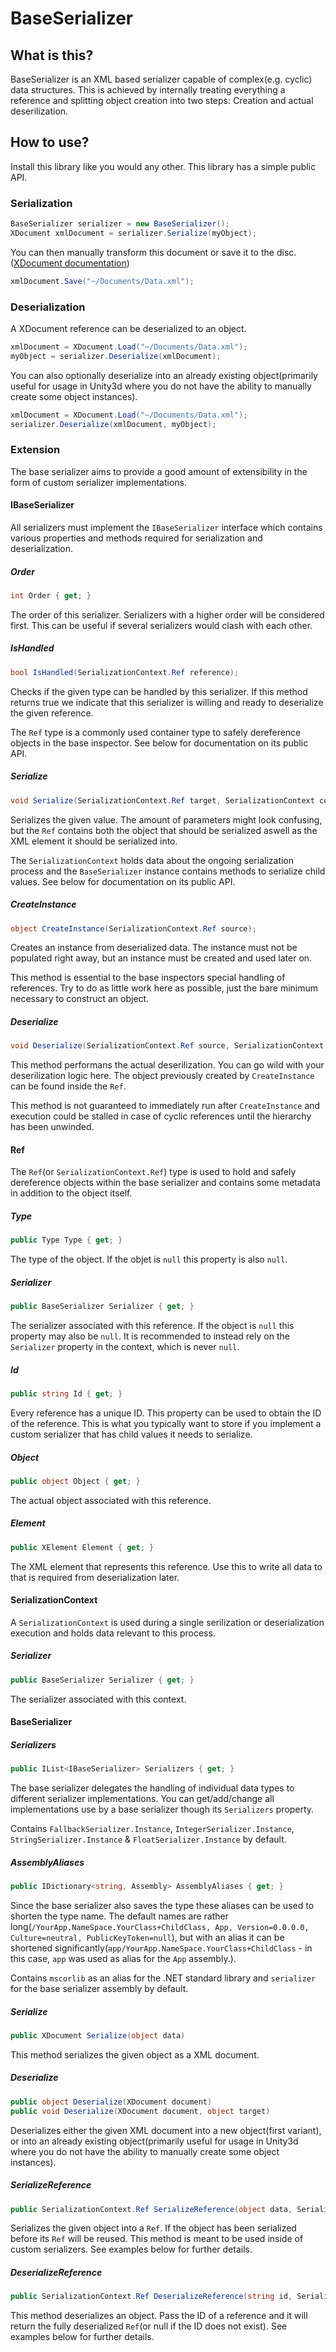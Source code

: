 # BaseSerializer

## What is this?

BaseSerializer is an XML based serializer capable of complex(e.g. cyclic) data structures. This is achieved by internally treating everything a reference and splitting object creation into two steps: Creation and actual deserilization.

## How to use?

Install this library like you would any other. This library has a simple public API.

### Serialization

```csharp
BaseSerializer serializer = new BaseSerializer();
XDocument xmlDocument = serializer.Serialize(myObject);
```

You can then manually transform this document or save it to the disc. ([XDocument documentation](https://docs.microsoft.com/en-us/dotnet/api/system.xml.linq.xdocument?view=netcore-2.1))

```csharp
xmlDocument.Save("~/Documents/Data.xml");
```

### Deserialization

A XDocument reference can be deserialized to an object.

```csharp
xmlDocument = XDocument.Load("~/Documents/Data.xml");
myObject = serializer.Deserialize(xmlDocument);
```

You can also optionally deserialize into an already existing object(primarily useful for usage in Unity3d where you do not have the ability to manually create some object instances).

```csharp
xmlDocument = XDocument.Load("~/Documents/Data.xml");
serializer.Deserialize(xmlDocument, myObject);
```

### Extension

The base serializer aims to provide a good amount of extensibility in the form of custom serializer implementations.

#### IBaseSerializer

All serializers must implement the `IBaseSerializer` interface which contains various properties and methods required for serialization and deserialization.

##### Order

```csharp
int Order { get; }
```

The order of this serializer. Serializers with a higher order will be considered first. This can be useful if several serializers would clash with each other.

##### IsHandled

```csharp
bool IsHandled(SerializationContext.Ref reference);
```

Checks if the given type can be handled by this serializer. If this method returns true we indicate that this serializer is willing and ready to deserialize the given reference.

The `Ref` type is a commonly used container type to safely dereference objects in the base inspector. See below for documentation on its public API.

##### Serialize

```csharp
void Serialize(SerializationContext.Ref target, SerializationContext context);
```

Serializes the given value. The amount of parameters might look confusing, but the `Ref` contains both the object that should be serialized aswell as the XML element it should be serialized into.

The `SerializationContext` holds data about the ongoing serialization process and the `BaseSerializer` instance contains methods to serialize child values. See below for documentation on its public API.

##### CreateInstance

```csharp
object CreateInstance(SerializationContext.Ref source);
```

Creates an instance from deserialized data. The instance must not be populated right away, but an instance must be created and used later on.

This method is essential to the base inspectors special handling of references. Try to do as little work here as possible, just the bare minimum necessary to construct an object.

##### Deserialize

```csharp
void Deserialize(SerializationContext.Ref source, SerializationContext context);
```

This method performans the actual deserilization. You can go wild with your deserilization logic here. The object previously created by `CreateInstance` can be found inside the `Ref`.

This method is not guaranteed to immediately run after `CreateInstance` and execution could be stalled in case of cyclic references until the hierarchy has been unwinded.

#### Ref

The `Ref`(or `SerializationContext.Ref`) type is used to hold and safely dereference objects within the base serializer and contains some metadata in addition to the object itself.

##### Type

```csharp
public Type Type { get; }
```

The type of the object. If the objet is `null` this property is also `null`.

##### Serializer

```csharp
public BaseSerializer Serializer { get; }
```

The serializer associated with this reference. If the object is `null` this property may also be `null`. It is recommended to instead rely on the `Serializer` property in the context, which is never `null`.

##### Id

```csharp
public string Id { get; }
```

Every reference has a unique ID. This property can be used to obtain the ID of the reference. This is what you typically want to store if you implement a custom serializer that has child values it needs to serialize.

##### Object

```csharp
public object Object { get; }
```

The actual object associated with this reference.

##### Element

```csharp
public XElement Element { get; }
```

The XML element that represents this reference. Use this to write all data to that is required from deserialization later.

#### SerializationContext

A `SerializationContext` is used during a single serilization or deserialization execution and holds data relevant to this process.

##### Serializer

```csharp
public BaseSerializer Serializer { get; }
```

The serializer associated with this context.

#### BaseSerializer

##### Serializers

```csharp
public IList<IBaseSerializer> Serializers { get; }
```

The base serializer delegates the handling of individual data types to different serializer implementations. You can get/add/change all implementations use by a base serializer though its `Serializers` property.

Contains `FallbackSerializer.Instance`, `IntegerSerializer.Instance`,  `StringSerializer.Instance` & `FloatSerializer.Instance` by default.

##### AssemblyAliases

```csharp
public IDictionary<string, Assembly> AssemblyAliases { get; }
```

Since the base serializer also saves the type these aliases can be used to shorten the type name. The default names are rather long(`/YourApp.NameSpace.YourClass+ChildClass, App, Version=0.0.0.0, Culture=neutral, PublicKeyToken=null`), but with an alias it can be shortened significantly(`app/YourApp.NameSpace.YourClass+ChildClass` - in this case, `app` was used as alias for the `App` assembly.).

Contains `mscorlib` as an alias for the .NET standard library and `serializer` for the base serializer assembly by default.

##### Serialize

```csharp
public XDocument Serialize(object data)
```

This method serializes the given object as a XML document.

##### Deserialize

```csharp
public object Deserialize(XDocument document)
public void Deserialize(XDocument document, object target)
```

Deserializes either the given XML document into a new object(first variant), or into an already existing object(primarily useful for usage in Unity3d where you do not have the ability to manually create some object instances).

##### SerializeReference

```csharp
public SerializationContext.Ref SerializeReference(object data, SerializationContext ctx)
```

Serializes the given object into a `Ref`. If the object has been serialized before its `Ref` will be reused. This method is meant to be used inside of custom serializers. See examples below for further details.

##### DeserializeReference

```csharp
public SerializationContext.Ref DeserializeReference(string id, SerializationContext ctx)
```

This method deserializes an object. Pass the ID of a reference and it will return the fully deserialized `Ref`(or null if the ID does not exist). See examples below for further details.
